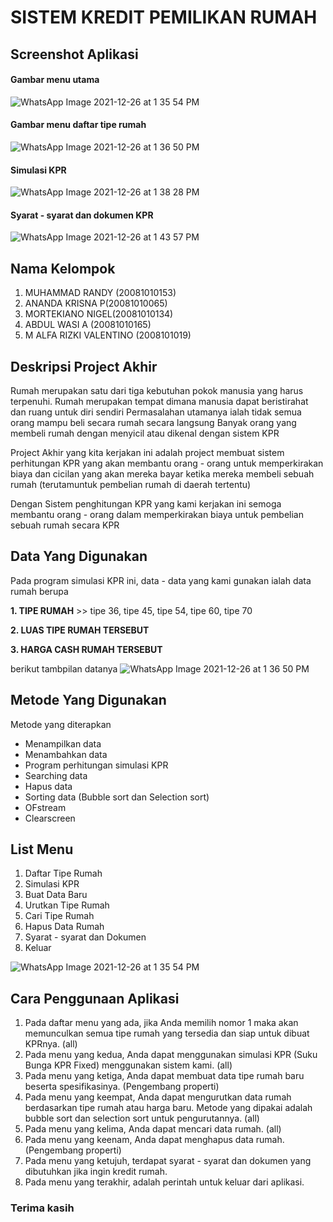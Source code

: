 # SISTEM KREDIT PEMILIKAN RUMAH

## Screenshot Aplikasi




#### Gambar menu utama
![WhatsApp Image 2021-12-26 at 1 35 54 PM](https://user-images.githubusercontent.com/96411548/147416076-8cc83cbf-50a2-4fcd-a68d-98442874fbf1.jpeg)


#### Gambar menu daftar tipe rumah
![WhatsApp Image 2021-12-26 at 1 36 50 PM](https://user-images.githubusercontent.com/96411548/147416015-30afdeac-648a-47e3-b78a-d1ceac2fd695.jpeg)


#### Simulasi KPR
![WhatsApp Image 2021-12-26 at 1 38 28 PM](https://user-images.githubusercontent.com/96411548/147422179-fe44de60-0228-46f1-8490-9628eea7aa32.jpeg)

#### Syarat - syarat dan dokumen KPR
![WhatsApp Image 2021-12-26 at 1 43 57 PM](https://user-images.githubusercontent.com/96411548/147422205-88092d9f-8e05-4b72-a372-5304dd70c278.jpeg)



## Nama Kelompok

1. MUHAMMAD RANDY (20081010153)
2. ANANDA KRISNA P(20081010065)
3. MORTEKIANO NIGEL(20081010134)	
4. ABDUL WASI A (20081010165)
5. M ALFA RIZKI VALENTINO (2008101019)					


## Deskripsi Project Akhir

Rumah merupakan satu dari tiga kebutuhan pokok manusia yang harus terpenuhi.
Rumah merupakan tempat dimana manusia dapat beristirahat dan ruang untuk diri sendiri
Permasalahan utamanya ialah tidak semua orang mampu beli secara rumah secara langsung
Banyak orang yang membeli rumah dengan menyicil atau dikenal dengan sistem KPR

Project Akhir yang kita kerjakan ini adalah project membuat sistem perhitungan KPR
yang akan membantu orang - orang untuk memperkirakan biaya dan cicilan yang akan
mereka bayar ketika mereka membeli sebuah rumah (terutamuntuk pembelian rumah di 
daerah tertentu)

Dengan Sistem penghitungan KPR yang kami kerjakan ini semoga membantu orang - orang dalam
memperkirakan biaya untuk pembelian sebuah rumah secara KPR

## Data Yang Digunakan

Pada program simulasi KPR ini, data - data yang kami gunakan ialah data rumah berupa


__1. TIPE RUMAH__ >> tipe 36, tipe 45, tipe 54, tipe 60, tipe 70


__2. LUAS TIPE RUMAH TERSEBUT__


__3. HARGA CASH RUMAH TERSEBUT__

berikut tambpilan datanya
![WhatsApp Image 2021-12-26 at 1 36 50 PM](https://user-images.githubusercontent.com/96411548/147416015-30afdeac-648a-47e3-b78a-d1ceac2fd695.jpeg)

## Metode Yang Digunakan

Metode yang diterapkan 
- Menampilkan data
- Menambahkan data
- Program perhitungan simulasi KPR 
- Searching data
- Hapus data
- Sorting data (Bubble sort dan Selection sort)
- OFstream 
- Clearscreen 

## List Menu

1. Daftar Tipe Rumah
2. Simulasi KPR
3. Buat Data Baru
4. Urutkan Tipe Rumah
5. Cari Tipe Rumah
6. Hapus Data Rumah
7. Syarat - syarat dan Dokumen
8. Keluar

![WhatsApp Image 2021-12-26 at 1 35 54 PM](https://user-images.githubusercontent.com/96411548/147416076-8cc83cbf-50a2-4fcd-a68d-98442874fbf1.jpeg)

## Cara Penggunaan Aplikasi

1. Pada daftar menu yang ada, jika Anda memilih nomor 1 maka akan memunculkan semua tipe rumah yang tersedia dan siap untuk dibuat KPRnya. (all)
2. Pada menu yang kedua, Anda dapat menggunakan simulasi KPR (Suku Bunga KPR Fixed) menggunakan sistem kami. (all)
3. Pada menu yang ketiga, Anda dapat membuat data tipe rumah baru beserta spesifikasinya. (Pengembang properti)
4. Pada menu yang keempat, Anda dapat mengurutkan data rumah berdasarkan tipe rumah atau harga baru. Metode yang dipakai adalah bubble sort dan selection sort untuk pengurutannya. (all)
5. Pada menu yang kelima, Anda dapat mencari data rumah. (all)
6. Pada menu yang keenam, Anda dapat menghapus data rumah. (Pengembang properti)
7. Pada menu yang ketujuh, terdapat syarat - syarat dan dokumen yang dibutuhkan jika ingin kredit rumah.
8. Pada menu yang terakhir, adalah perintah untuk keluar dari aplikasi.


### Terima kasih

